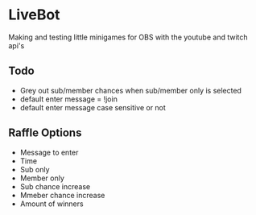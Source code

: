 # LiveBot
 Making and testing little minigames for OBS with the youtube and twitch api's

## Todo
- Grey out sub/member chances when sub/member only is selected
- default enter message = !join
- default enter message case sensitive or not

## Raffle Options
- Message to enter
- Time
- Sub only
- Member only
- Sub chance increase
- Mmeber chance increase
- Amount of winners
